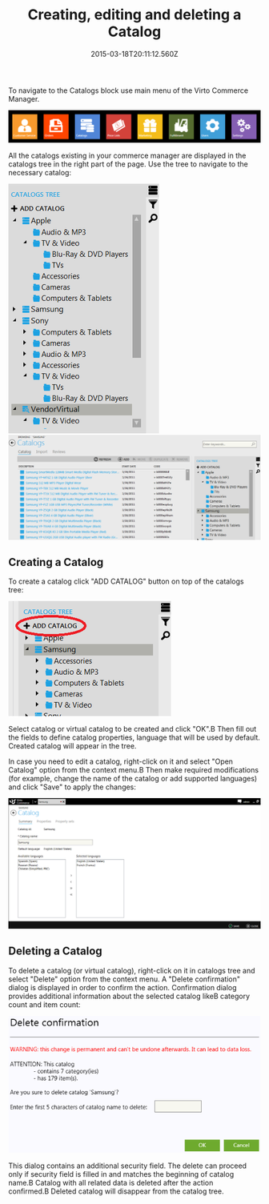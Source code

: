 ﻿---
title: Creating, editing and deleting a Catalog
description: Creating, editing and deleting a Catalog
layout: docs
date: 2015-03-18T20:11:12.560Z
priority: 2
---
To navigate to the Catalogs block use main menu of the Virto Commerce Manager.

<img src="../../../assets/images/docs/001-catalogs-in-bar.PNG" />

All the catalogs existing in your commerce manager are displayed in the catalogs tree in the right part of the page. Use the tree to navigate to the necessary catalog:

<img src="../../../assets/images/docs/002-catalog-tree.PNG" />

<img src="../../../assets/images/docs/003-view-catalog.PNG" />

## Creating a Catalog

To create a catalog click "ADD CATALOG" button on top of the catalogs tree:

<img src="../../../assets/images/docs/008-added-catalog.PNG" />

Select catalog or virtual catalog to be created and click "OK".В Then fill out the fields to define catalog properties, language that will be used by default. Created catalog will appear in the tree.

In case you need to edit a catalog, right-click on it and select "Open Catalog" option from the context menu.В Then make required modifications (for example, change the name of the catalog or add supported languages) and click "Save" to apply the changes:

<img src="../../../assets/images/docs/011-edit-catalog.PNG" />

## Deleting a Catalog

To delete a catalog (or virtual catalog), right-click on it in catalogs tree and select "Delete" option from the context menu. A "Delete confirmation" dialog is displayed in order to confirm the action. Confirmation dialog provides additional information about the selected catalog likeВ category count and item count:

<img src="../../../assets/images/docs/ConfirmationCatalogDelete.PNG" />

This dialog contains an additional security field. The delete can proceed only if security field is filled in and matches the beginning of catalog name.В Catalog with all related data is deleted after the action confirmed.В Deleted catalog will disappear from the catalog tree.
